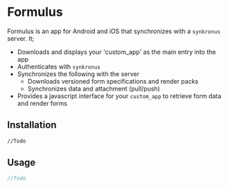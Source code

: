 # Formulus

Formulus is an app for Android and iOS that synchronizes with a `synkronus` server. 
It;
- Downloads and displays your 'custom_app' as the main entry into the app
- Authenticates with `synkronus`
- Synchronizes the following with the server
    - Downloads versioned form specifications and render packs
    - Synchronizes data and attachment (pull/push)
- Provides a javascript interface for your `custom_app` to retrieve form data and render forms

## Installation

```bash
//Todo
```

## Usage

```javascript
//Todo
```
